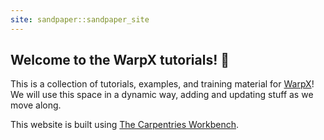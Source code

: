 ```yaml
---
site: sandpaper::sandpaper_site
---
```

## Welcome to the WarpX tutorials! 👋  

This is a collection of tutorials, examples, and training material for [WarpX][warpx]!  
We will use this space in a dynamic way, adding and updating stuff as we move along.  


This website is built using [The Carpentries Workbench][workbench]. 

[warpx]: https://ecp-warpx.github.io/
[workbench]: https://carpentries.github.io/sandpaper-docs